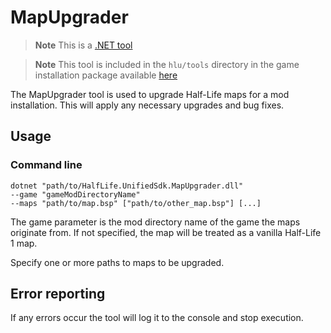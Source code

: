 # MapUpgrader

> **Note**
> This is a [.NET tool](/docs/dotnet-tools.md)

> **Note**
> This tool is included in the `hlu/tools` directory in the game installation package available [here](https://github.com/SamVanheer/halflife-unified-sdk/releases)

The MapUpgrader tool is used to upgrade Half-Life maps for a mod installation.
This will apply any necessary upgrades and bug fixes.

## Usage

### Command line

```
dotnet "path/to/HalfLife.UnifiedSdk.MapUpgrader.dll"
--game "gameModDirectoryName"
--maps "path/to/map.bsp" ["path/to/other_map.bsp"] [...]
```

The game parameter is the mod directory name of the game the maps originate from. If not specified, the map will be treated as a vanilla Half-Life 1 map.

Specify one or more paths to maps to be upgraded.

## Error reporting

If any errors occur the tool will log it to the console and stop execution.
